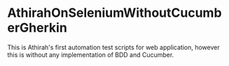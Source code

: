 # AthirahOnSeleniumWithoutCucumberGherkin
 
This is Athirah's first automation test scripts for web application, however this is without any implementation of BDD and Cucumber.
